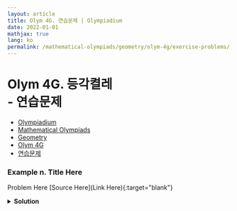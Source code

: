 ```yaml
---
layout: article
title: Olym 4G. 연습문제 | Olympiadium
date: 2022-01-01
mathjax: true
lang: ko
permalink: /mathematical-olympiads/geometry/olym-4g/exercise-problems/
---
```

# Olym 4G. 등각켤레 <br> <ssup> - 연습문제</ssup>

<ul class="breadcrumb">
	<li><a href="{{ site.url }}">Olympiadium</a></li> 
	<li><a href="{{ site.url }}mathematical-olympiads/">Mathematical Olympiads</a></li> 
	<li><a href="{{ site.url }}mathematical-olympiads/geometry/">Geometry</a></li> 
	<li><a href="{{ site.url }}mathematical-olympiads/geometry/olym-4g/">Olym 4G</a></li> 
	<li><a href="{{ site.url }}mathematical-olympiads/geometry/olym-4g/exercise-problems/">연습문제</a></li>
</ul>

### Example n. Title Here
<skyblueboard> Problem Here </skyblueboard>
[Source Here](Link Here){:target="blank"}
<pinkborder><details>
<summary><b>Solution</b></summary>
Solution Here. 
</details></pinkborder>

